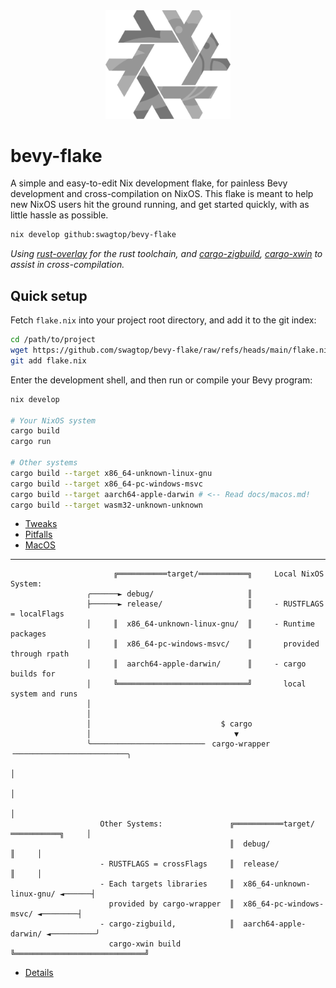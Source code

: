 <div align="center"> <img src="bevy-flake.svg" width="200"/> </div>

# bevy-flake

A simple and easy-to-edit Nix development flake,
for painless Bevy development and cross-compilation on NixOS.
This flake is meant to help new NixOS users hit the ground running,
and get started quickly, with as little hassle as possible.

```sh
nix develop github:swagtop/bevy-flake
```

*Using [rust-overlay][overlay] for the rust toolchain,
and [cargo-zigbuild][zigbuild], [cargo-xwin](xwin) to assist in
cross-compilation.*

[overlay]: https://github.com/oxalica/rust-overlay/
[zigbuild]: https://github.com/rust-cross/cargo-zigbuild
[xwin]: https://github.com/rust-cross/cargo-xwin

## Quick setup

Fetch `flake.nix` into your project root directory, and add it to the git index:

```sh
cd /path/to/project
wget https://github.com/swagtop/bevy-flake/raw/refs/heads/main/flake.nix
git add flake.nix
```

Enter the development shell, and then run or compile your Bevy program:

```sh
nix develop

# Your NixOS system
cargo build
cargo run

# Other systems
cargo build --target x86_64-unknown-linux-gnu
cargo build --target x86_64-pc-windows-msvc
cargo build --target aarch64-apple-darwin # <-- Read docs/macos.md!
cargo build --target wasm32-unknown-unknown
```

- [Tweaks](docs/tweaks.md)
- [Pitfalls](docs/pitfalls.md)
- [MacOS](docs/macos.md)

---
```
                       ╔═══════════target/═══════════╗     Local NixOS System: 
                 ╭──────► debug/                     ║     
                 ├──────► release/                   ║     - RUSTFLAGS = localFlags
                 │     ║  x86_64-unknown-linux-gnu/  ║     - Runtime packages 
                 │     ║  x86_64-pc-windows-msvc/    ║       provided through rpath 
                 │     ║  aarch64-apple-darwin/      ║     - cargo builds for 
                 │     ╚═════════════════════════════╝       local system and runs
                 │
                 │
                 │                             $ cargo
                 │                                ▼
                 ╰─────────────────────────╴ cargo-wrapper ╶─────────────────────────╮
                                                                                     │
                                                                                     │
                                                                                     │
                    Other Systems:               ╔═══════════target/═══════════╗     │
                                                 ║  debug/                     ║     │
                    - RUSTFLAGS = crossFlags     ║  release/                   ║     │
                    - Each targets libraries     ║  x86_64-unknown-linux-gnu/ ◄──────┤
                      provided by cargo-wrapper  ║  x86_64-pc-windows-msvc/ ◄────────┤
                    - cargo-zigbuild,            ║  aarch64-apple-darwin/ ◄──────────╯
                      cargo-xwin build           ╚═════════════════════════════╝
```
- [Details](docs/details.md)
